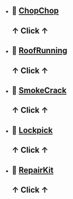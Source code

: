 - ## 🔗 [ChopChop](https://Nashiito3.github.io/NoPixel-4.0-Hack-by-Nashiito/ChopChop/Chopchop.html)
  <h2>↑ Click ↑</h2>

- ## 🔗 [RoofRunning](https://Nashiito3.github.io/NoPixel-4.0-Hack-by-Nashiito/Hack-Ventilacion/RoofRunning.html)
  <h2>↑ Click ↑</h2>

- ## 🔗 [SmokeCrack](https://Nashiito3.github.io/NoPixel-4.0-Hack-by-Nashiito/Hack-WiFi/SmokeCrack.html)
  <h2>↑ Click ↑</h2>

- ## 🔗 [Lockpick](https://Nashiito3.github.io/NoPixel-4.0-Hack-by-Nashiito/Ganzua/LockPick.html)
  <h2>↑ Click ↑</h2>

- ## 🔗 [RepairKit](https://Nashiito3.github.io/NoPixel-4.0-Hack-by-Nashiito/Reparacion/RepairKit.html)
  <h2>↑ Click ↑</h2>
